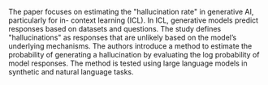 The paper focuses on estimating the "hallucination rate" in generative AI, particularly for in- context learning (ICL). In ICL, generative models predict responses based on datasets and questions. The study defines "hallucinations" as responses that are unlikely based on the model’s underlying mechanisms. The authors introduce a method to estimate the probability of generating a hallucination by evaluating the log probability of model responses. The method is tested using large language models in synthetic and natural language tasks. 
